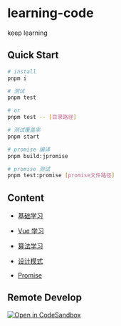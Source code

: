 # learning-code

keep learning

## Quick Start

```sh
# install
pnpm i

# 测试
pnpm test

# or
pnpm test -- [目录路径]

# 测试覆盖率
pnpm start

# promise 编译
pnpm build:jpromise

# promise 测试
pnpm test:promise [promise文件路径]
```

## Content

- [基础学习](./Basic/README.md)

- [Vue 学习](./Vue/README.md)

- [算法学习](./Algo/README.md)

- [设计模式](./Design-pattern/README.md)

- [Promise](./Promise/README.md)


## Remote Develop

<!-- [![Open in Gitpod](https://gitpod.io/button/open-in-gitpod.svg)](https://gitpod.io/#/github.com/MrZhouZh/learning-code.git) -->

[![Open in CodeSandbox](https://codesandbox.io/static/img/play-codesandbox.svg)](https://codesandbox.io/p/github/MrZhouZh/learning-code/main?file=%2FREADME.md)
